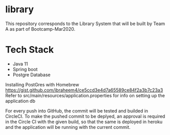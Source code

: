 # library

This repository corresponds to the Library System that will be built by Team A as part of Bootcamp-Mar2020.

# Tech Stack
- Java 11
- Spring boot
- Postgre Database

Installing PostGres with Homebrew
https://gist.github.com/ibraheem4/ce5ccd3e4d7a65589ce84f2a3b7c23a3
Refer to src/main/resources/application.properties for info on setting up the application db

For every push into GitHub, the commit will be tested and builded in CircleCI.
To make the pushed commit to be deplyed, an approval is required in the Circle CI with the given build, so that the same is deployed in heroku and the application will be running with the current commit.

